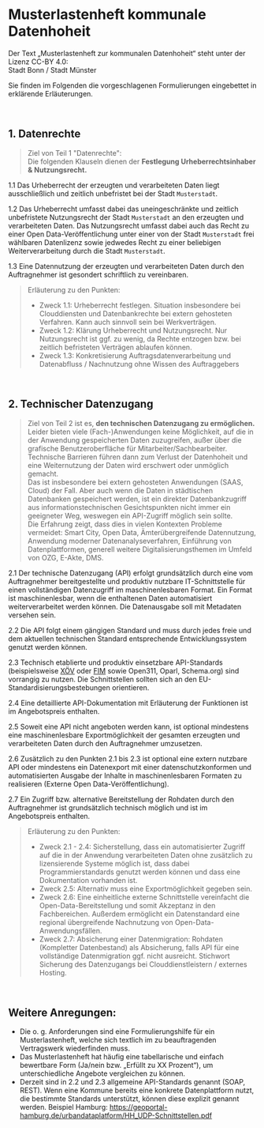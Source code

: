 



# Musterlastenheft kommunale Datenhoheit

Der Text „Musterlastenheft zur kommunalen Datenhoheit“ steht unter der Lizenz CC-BY 4.0:\
Stadt Bonn / Stadt Münster

Sie finden im Folgenden die vorgeschlagenen Formulierungen eingebettet in erklärende Erläuterungen.

<br/>

## 1. Datenrechte

> Ziel von Teil 1 "Datenrechte": \
> Die folgenden Klauseln  dienen der **Festlegung Urheberrechtsinhaber & Nutzungsrecht.**


1.1 Das Urheberrecht der erzeugten und verarbeiteten Daten liegt ausschließlich und zeitlich unbefristet bei der Stadt `Musterstadt`.

1.2 Das Urheberrecht umfasst dabei das uneingeschränkte und zeitlich unbefristete Nutzungsrecht der Stadt `Musterstadt` an den erzeugten und verarbeiteten Daten. Das Nutzungsrecht umfasst dabei auch das Recht zu einer Open Data-Veröffentlichung unter einer von der Stadt `Musterstadt` frei wählbaren Datenlizenz sowie jedwedes Recht zu einer beliebigen Weiterverarbeitung durch die Stadt `Musterstadt`.

1.3 Eine Datennutzung der erzeugten und verarbeiteten Daten durch den Auftragnehmer ist gesondert schriftlich zu vereinbaren.


> Erläuterung zu den Punkten:
> * Zweck 1.1: Urheberrecht festlegen. Situation insbesondere bei Clouddiensten und Datenbankrechte bei extern gehosteten Verfahren. Kann auch sinnvoll sein bei Werkverträgen.
> * Zweck 1.2: Klärung Urheberrecht und Nutzungsrecht. Nur Nutzungsrecht ist ggf. zu wenig, da Rechte entzogen bzw. bei zeitlich befristeten Verträgen ablaufen können.
> * Zweck 1.3: Konkretisierung Auftragsdatenverarbeitung und Datenabfluss / Nachnutzung ohne Wissen des Auftraggebers


 <br/>

## 2. Technischer Datenzugang

> Ziel von Teil 2 ist es, **den technischen Datenzugang zu ermöglichen.**\
> Leider bieten viele (Fach-)Anwendungen keine Möglichkeit, auf die in der Anwendung gespeicherten Daten zuzugreifen, außer über die grafische Benutzeroberfläche für Mitarbeiter/Sachbearbeiter.\
> Technische Barrieren führen dann zum Verlust der Datenhoheit und eine Weiternutzung der Daten wird erschwert oder unmöglich gemacht. \
> Das ist insbesondere bei extern gehosteten Anwendungen (SAAS, Cloud) der Fall. Aber auch wenn die Daten in städtischen Datenbanken gespeichert werden, ist ein direkter Datenbankzugriff aus informationstechnischen Gesichtspunkten nicht immer ein geeigneter Weg, weswegen ein API-Zugriff möglich sein sollte. \
> Die Erfahrung zeigt, dass dies in vielen Kontexten Probleme vermeidet: Smart City, Open Data, Ämterübergreifende Datennutzung, Anwendung moderner Datenanalyseverfahren, Einführung von Datenplattformen, generell weitere Digitalisierungsthemen im Umfeld von OZG, E-Akte, DMS.


2.1 Der technische Datenzugang (API) erfolgt grundsätzlich durch eine vom Auftragnehmer bereitgestellte und produktiv nutzbare IT-Schnittstelle für einen vollständigen Datenzugriff im maschinenlesbaren Format. Ein Format ist maschinenlesbar, wenn die enthaltenen Daten automatisiert weiterverarbeitet werden können. Die Datenausgabe soll mit Metadaten versehen sein.

2.2 Die API folgt einem gängigen Standard und muss durch jedes freie und dem aktuellen technischen Standard entsprechende Entwicklungssystem genutzt werden können.

2.3 Technisch etablierte und produktiv einsetzbare API-Standards (beispielsweise [XÖV](https://www.xoev.de/) oder [FIM](https://fimportal.de/) sowie Open311, Oparl, Schema.org) sind vorrangig zu nutzen. Die Schnittstellen sollten sich an den EU-Standardisierungsbestebungen orientieren.

2.4 Eine detaillierte API-Dokumentation mit Erläuterung der Funktionen ist im Angebotspreis enthalten.

2.5 Soweit eine API nicht angeboten werden kann, ist optional mindestens eine maschinenlesbare Exportmöglichkeit der gesamten erzeugten und verarbeiteten Daten durch den Auftragnehmer umzusetzen.

2.6 Zusätzlich zu den Punkten 2.1 bis 2.3 ist optional eine extern nutzbare API oder mindestens ein Datenexport mit einer datenschutzkonformen und automatisierten Ausgabe der Inhalte in maschinenlesbaren Formaten zu realisieren (Externe Open Data-Veröffentlichung).

2.7 Ein Zugriff bzw. alternative Bereitstellung der Rohdaten durch den Auftragnehmer ist grundsätzlich technisch möglich und ist im Angebotspreis enthalten.


> Erläuterung zu den Punkten:
> * Zweck 2.1 - 2.4: Sicherstellung, dass ein automatisierter Zugriff auf die in der Anwendung verarbeiteten Daten ohne zusätzlich zu lizensierende Systeme möglich ist, dass dabei Programmierstandards genutzt werden können und dass eine Dokumentation vorhanden ist.
> * Zweck 2.5: Alternativ muss eine Exportmöglichkeit gegeben sein.
> * Zweck 2.6: Eine einheitliche externe Schnittstelle vereinfacht die Open-Data-Bereitstellung und somit Akzeptanz in den Fachbereichen. Außerdem ermöglicht ein Datenstandard eine regional übergreifende Nachnutzung von Open-Data-Anwendungsfällen.
> * Zweck 2.7: Absicherung einer Datenmigration: Rohdaten (Kompletter Datenbestand) als Absicherung, falls API für eine vollständige Datenmigration ggf. nicht ausreicht. Stichwort Sicherung des Datenzugangs bei Clouddienstleistern / externes Hosting.

<br/>

## Weitere Anregungen:

* Die o. g. Anforderungen sind eine Formulierungshilfe für ein Musterlastenheft, welche sich textlich im zu beauftragenden Vertragswerk wiederfinden muss.
* Das Musterlastenheft hat häufig eine tabellarische und einfach bewertbare Form (Ja/nein bzw. „Erfüllt zu XX Prozent“), um unterschiedliche Angebote vergleichen zu können.
* Derzeit sind in 2.2 und 2.3 allgemeine API-Standards genannt (SOAP, REST). Wenn eine Kommune bereits eine konkrete Datenplattform nutzt, die bestimmte Standards unterstützt, können diese explizit genannt werden. Beispiel Hamburg: https://geoportal-hamburg.de/urbandataplatform/HH_UDP-Schnittstellen.pdf
